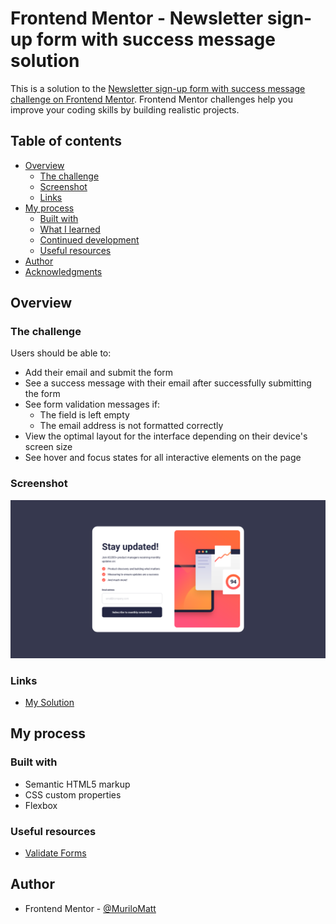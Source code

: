 # Frontend Mentor - Newsletter sign-up form with success message solution

This is a solution to the [Newsletter sign-up form with success message challenge on Frontend Mentor](https://www.frontendmentor.io/challenges/newsletter-signup-form-with-success-message-3FC1AZbNrv). Frontend Mentor challenges help you improve your coding skills by building realistic projects. 

## Table of contents

- [Overview](#overview)
  - [The challenge](#the-challenge)
  - [Screenshot](#screenshot)
  - [Links](#links)
- [My process](#my-process)
  - [Built with](#built-with)
  - [What I learned](#what-i-learned)
  - [Continued development](#continued-development)
  - [Useful resources](#useful-resources)
- [Author](#author)
- [Acknowledgments](#acknowledgments)


## Overview

### The challenge

Users should be able to:

- Add their email and submit the form
- See a success message with their email after successfully submitting the form
- See form validation messages if:
  - The field is left empty
  - The email address is not formatted correctly
- View the optimal layout for the interface depending on their device's screen size
- See hover and focus states for all interactive elements on the page

### Screenshot

![](./assets/images/mySolution.png)

### Links

- [My Solution](https://your-solution-url.com)

## My process

### Built with

- Semantic HTML5 markup
- CSS custom properties
- Flexbox

### Useful resources

- [Validate Forms](https://www.freecodecamp.org/news/build-and-validate-beautiful-forms-with-vanilla-html-css-js/) 

## Author

- Frontend Mentor - [@MuriloMatt](https://www.frontendmentor.io/profile/MuriloMatt)